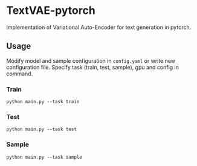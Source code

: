 # TextVAE-pytorch
Implementation of Variational Auto-Encoder for text generation in pytorch.

## Usage

Modify model and sample configuration in ```config.yaml``` or write new configuration file.
Specify task (train, test, sample), gpu and config in command.

### Train

```
python main.py --task train
```

### Test

```
python main.py --task test
```

### Sample

```
python main.py --task sample
```